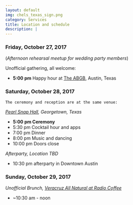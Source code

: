 ```yaml
---
layout: default
img: chels_texas_sign.png
category: Services
title: Location and schedule
description: |
---
```


### Friday, October 27, 2017
(*Afternoon rehearsal meetup for wedding party members*)

Unofficial gathering, all welcome:
- **5:00 pm** Happy hour at [The ABGB](http://theabgb.com/), Austin, Texas

### Saturday, October 28, 2017
`The ceremony and reception are at the same venue:`

*[Pearl Snap Hall](http://www.pearlsnaphall.com), Georgetown, Texas*

- **5:00 pm Ceremony**
- 5:30 pm Cocktail hour and apps
- 7:00 pm Dinner
- 8:00 pm Music and dancing
- 10:00 pm Doors close

*Afterparty, Location TBD*

- 10:30 pm afterparty in Downtown Austin

### Sunday, October 29, 2017

*Unofficial Brunch, [Veracruz All Natural at Radio Coffee](http://radiocoffeeandbeer.com/)*

- ~10:30 am - noon
